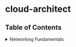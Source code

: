 # cloud-architect

## Table of Contents
<details>
<summary>Networking Fundamentals</summary>

- [Basic IP Addressing and Subnetting](docs/networking-fundamentals/basic-ip-addressing-and-subnetting.md)
- [Supernetting and Combining Networks](docs/networking-fundamentals/supernetting-and-combining-networks.md)
- [Load Balancers in Cloud Architectures](docs/networking-fundamentals/load-balancers-in-cloud-architectures.md)
- [Raid: Redundant Array of Independent Disks](docs/networking-fundamentals/raid.md)
- [BGP and Its Relationship with TCP](docs/networking-fundamentals/bgp-and-its-relation-with-tcp.md)
- [BGP Messages: OPEN, KEEPALIVE, UPDATE, NOTIFICATION](docs/networking-fundamentals/bgp-messages.md)
- [BGP Messages and State Transitions](docs/networking-fundamentals/bgp-messages-and-state-transitions.md)
- [BGP Attributes and Path Selection Process](docs/networking-fundamentals/bgp-attributes-and-path-selection-process.md)


